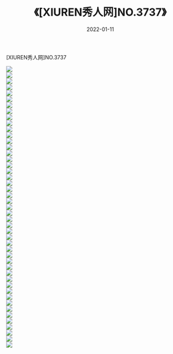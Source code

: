 ﻿---
layout: post
title:  《[XIUREN秀人网]NO.3737》
date:   2022-01-11
img: http://pic.660000.xyz/1:/秀人网/秀人网第04部分/[XIUREN秀人网]NO.3737/000.jpg
categories: [美女, 清纯, 唯美]
---

[XIUREN秀人网]NO.3737

 ![](http://pic.660000.xyz/1:/秀人网/秀人网第04部分/[XIUREN秀人网]NO.3737/001.jpg) <br>![](http://pic.660000.xyz/1:/秀人网/秀人网第04部分/[XIUREN秀人网]NO.3737/002.jpg) <br>![](http://pic.660000.xyz/1:/秀人网/秀人网第04部分/[XIUREN秀人网]NO.3737/003.jpg) <br>![](http://pic.660000.xyz/1:/秀人网/秀人网第04部分/[XIUREN秀人网]NO.3737/004.jpg) <br>![](http://pic.660000.xyz/1:/秀人网/秀人网第04部分/[XIUREN秀人网]NO.3737/005.jpg) <br>![](http://pic.660000.xyz/1:/秀人网/秀人网第04部分/[XIUREN秀人网]NO.3737/006.jpg) <br>![](http://pic.660000.xyz/1:/秀人网/秀人网第04部分/[XIUREN秀人网]NO.3737/007.jpg) <br>![](http://pic.660000.xyz/1:/秀人网/秀人网第04部分/[XIUREN秀人网]NO.3737/008.jpg) <br>![](http://pic.660000.xyz/1:/秀人网/秀人网第04部分/[XIUREN秀人网]NO.3737/009.jpg) <br>![](http://pic.660000.xyz/1:/秀人网/秀人网第04部分/[XIUREN秀人网]NO.3737/010.jpg) <br>![](http://pic.660000.xyz/1:/秀人网/秀人网第04部分/[XIUREN秀人网]NO.3737/011.jpg) <br>![](http://pic.660000.xyz/1:/秀人网/秀人网第04部分/[XIUREN秀人网]NO.3737/012.jpg) <br>![](http://pic.660000.xyz/1:/秀人网/秀人网第04部分/[XIUREN秀人网]NO.3737/013.jpg) <br>![](http://pic.660000.xyz/1:/秀人网/秀人网第04部分/[XIUREN秀人网]NO.3737/014.jpg) <br>![](http://pic.660000.xyz/1:/秀人网/秀人网第04部分/[XIUREN秀人网]NO.3737/015.jpg) <br>![](http://pic.660000.xyz/1:/秀人网/秀人网第04部分/[XIUREN秀人网]NO.3737/016.jpg) <br>![](http://pic.660000.xyz/1:/秀人网/秀人网第04部分/[XIUREN秀人网]NO.3737/017.jpg) <br>![](http://pic.660000.xyz/1:/秀人网/秀人网第04部分/[XIUREN秀人网]NO.3737/018.jpg) <br>![](http://pic.660000.xyz/1:/秀人网/秀人网第04部分/[XIUREN秀人网]NO.3737/019.jpg) <br>![](http://pic.660000.xyz/1:/秀人网/秀人网第04部分/[XIUREN秀人网]NO.3737/020.jpg) <br>![](http://pic.660000.xyz/1:/秀人网/秀人网第04部分/[XIUREN秀人网]NO.3737/021.jpg) <br>![](http://pic.660000.xyz/1:/秀人网/秀人网第04部分/[XIUREN秀人网]NO.3737/022.jpg) <br>![](http://pic.660000.xyz/1:/秀人网/秀人网第04部分/[XIUREN秀人网]NO.3737/023.jpg) <br>![](http://pic.660000.xyz/1:/秀人网/秀人网第04部分/[XIUREN秀人网]NO.3737/024.jpg) <br>![](http://pic.660000.xyz/1:/秀人网/秀人网第04部分/[XIUREN秀人网]NO.3737/025.jpg) <br>![](http://pic.660000.xyz/1:/秀人网/秀人网第04部分/[XIUREN秀人网]NO.3737/026.jpg) <br>![](http://pic.660000.xyz/1:/秀人网/秀人网第04部分/[XIUREN秀人网]NO.3737/027.jpg) <br>![](http://pic.660000.xyz/1:/秀人网/秀人网第04部分/[XIUREN秀人网]NO.3737/028.jpg) <br>![](http://pic.660000.xyz/1:/秀人网/秀人网第04部分/[XIUREN秀人网]NO.3737/029.jpg) <br>![](http://pic.660000.xyz/1:/秀人网/秀人网第04部分/[XIUREN秀人网]NO.3737/030.jpg) <br>![](http://pic.660000.xyz/1:/秀人网/秀人网第04部分/[XIUREN秀人网]NO.3737/031.jpg) <br>![](http://pic.660000.xyz/1:/秀人网/秀人网第04部分/[XIUREN秀人网]NO.3737/032.jpg) <br>![](http://pic.660000.xyz/1:/秀人网/秀人网第04部分/[XIUREN秀人网]NO.3737/033.jpg) <br>![](http://pic.660000.xyz/1:/秀人网/秀人网第04部分/[XIUREN秀人网]NO.3737/034.jpg) <br>![](http://pic.660000.xyz/1:/秀人网/秀人网第04部分/[XIUREN秀人网]NO.3737/035.jpg) <br>![](http://pic.660000.xyz/1:/秀人网/秀人网第04部分/[XIUREN秀人网]NO.3737/036.jpg) <br>![](http://pic.660000.xyz/1:/秀人网/秀人网第04部分/[XIUREN秀人网]NO.3737/037.jpg) <br>![](http://pic.660000.xyz/1:/秀人网/秀人网第04部分/[XIUREN秀人网]NO.3737/038.jpg) <br>![](http://pic.660000.xyz/1:/秀人网/秀人网第04部分/[XIUREN秀人网]NO.3737/039.jpg) <br>![](http://pic.660000.xyz/1:/秀人网/秀人网第04部分/[XIUREN秀人网]NO.3737/040.jpg) <br>![](http://pic.660000.xyz/1:/秀人网/秀人网第04部分/[XIUREN秀人网]NO.3737/041.jpg) <br>![](http://pic.660000.xyz/1:/秀人网/秀人网第04部分/[XIUREN秀人网]NO.3737/042.jpg) <br>![](http://pic.660000.xyz/1:/秀人网/秀人网第04部分/[XIUREN秀人网]NO.3737/043.jpg) <br>![](http://pic.660000.xyz/1:/秀人网/秀人网第04部分/[XIUREN秀人网]NO.3737/044.jpg) <br>![](http://pic.660000.xyz/1:/秀人网/秀人网第04部分/[XIUREN秀人网]NO.3737/045.jpg) <br>![](http://pic.660000.xyz/1:/秀人网/秀人网第04部分/[XIUREN秀人网]NO.3737/046.jpg) <br>![](http://pic.660000.xyz/1:/秀人网/秀人网第04部分/[XIUREN秀人网]NO.3737/047.jpg) <br>